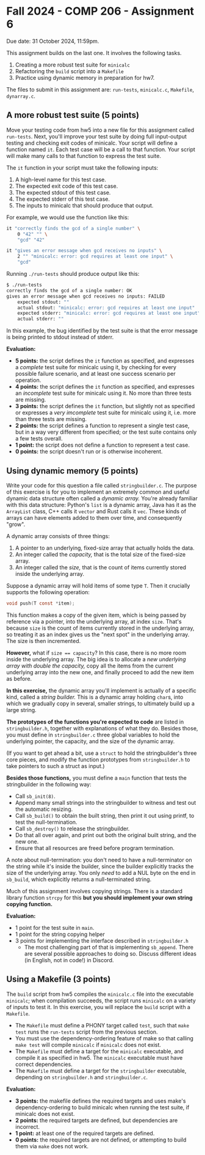 # Fall 2024 - COMP 206 - Assignment 6

Due date: 31 October 2024, 11:59pm.

This assignment builds on the last one. It involves the following tasks.

1. Creating a more robust test suite for `minicalc`
2. Refactoring the `build` script into a `Makefile`
3. Practice using dynamic memory in preparation for hw7.

The files to submit in this assignment are: `run-tests`, `minicalc.c`, `Makefile`, `dynarray.c`.

## A more robust test suite (5 points)

Move your testing code from hw5 into a new file for this assignment called `run-tests`.
Next, you'll improve your test suite by doing full input-output testing and checking exit codes of
minicalc. Your script will define a function named `it`. Each test case will be a call to that
function. Your script will make many calls to that function to express the test suite.

The `it` function in your script must take the following inputs:

1. A high-level name for this test case.
2. The expected exit code of this test case.
3. The expected stdout of this test case.
4. The expected stderr of this test case.
5. The inputs to minicalc that should produce that output.

For example, we would use the function like this:

```bash
it "correctly finds the gcd of a single number" \
    0 "42" "" \
    "gcd" "42"

it "gives an error message when gcd receives no inputs" \
    2 "" "minicalc: error: gcd requires at least one input" \
    "gcd"
```

Running `./run-tests` should produce output like this:

```bash
$ ./run-tests
correctly finds the gcd of a single number: OK
gives an error message when gcd receives no inputs: FAILED
    expected stdout: ""
    actual stdout: "minicalc: error: gcd requires at least one input"
    expected stderr: "minicalc: error: gcd requires at least one input"
    actual stderr: ""
```

In this example, the bug identified by the test suite is that the error message is being printed to
stdout instead of stderr.

**Evaluation:**

- **5 points:** the script defines the `it` function as specified, and expresses a _complete_ test
  suite for minicalc using it, by checking for every possible failure scenario, and at least one
  success scenario per operation.
- **4 points:** the script defines the `it` function as specified, and expresses an _incomplete_
  test suite for minicalc using it. No more than three tests are missing.
- **3 points:** the script defines the `it` function, but slightly not as specified or expresses a
  _very imcomplete_ test suite for minicalc using it, i.e. more than three tests are missing.
- **2 points:** the script defines a function to represent a single test case, but in a way very
  different from specified; or the test suite contains only a few tests overall.
- **1 point:** the script does not define a function to represent a test case.
- **0 points:** the script doesn't run or is otherwise incoherent.

## Using dynamic memory (5 points)

Write your code for this question a file called `stringbuilder.c`. The purpose of this exercise is
for you to implement an extremely common and useful dynamic data structure often called a _dynamic
array._ You're already familiar with this data structure: Python's `list` is a dynamic array, Java
has it as the `ArrayList` class, C++ calls it `vector` and Rust calls it `vec`. These kinds of
arrays can have elements added to them over time, and consequently "grow".

A dynamic array consists of three things:

1. A pointer to an underlying, fixed-size array that actually holds the data.
2. An integer called the _capacity,_ that is the total size of the fixed-size array.
3. An integer called the _size,_ that is the count of items currently stored inside the underlying
   array.

Suppose a dynamic array will hold items of some type `T`. Then it crucially supports the
following operation:

```c
void push(T const *item);
```

This function makes a copy of the given item, which is being passed by reference via a pointer,
into the underlying array, at index `size`. That's because `size` is the count of items currently
stored in the underlying array, so treating it as an index gives us the "next spot" in the
underlying array. The size is then incremented.

**However,** what if `size == capacity`? In this case, there is no more room inside the underlying
array. The big idea is to allocate a _new underlying array with double the capacity,_ copy all the
items from the current underlying array into the new one, and finally proceed to add the new item
as before.

**In this exercise,** the dynamic array you'll implement is actually of a specific kind, called a
_string builder._ This is a dynamic array holding `char`s, into which we gradually copy in several,
smaller strings, to ultimately build up a large string.

**The prototypes of the functions you're expected to code** are listed in `stringbuilder.h`,
together with explanations of what they do. Besides those, you must define in `stringbuilder.c`
three global variables to hold the underlying pointer, the capacity, and the size of the dynamic
array.

(If you want to get ahead a bit, use a `struct` to hold the stringbuilder's three core pieces, and
modify the function prototypes from `stringbuilder.h` to take pointers to such a struct as input.)

**Besides those functions,** you must define a `main` function that tests the stringbuilder in the
following way:
- Call `sb_init(8)`.
- Append many small strings into the stringbuilder to witness and test out the automatic resizing.
- Call `sb_build()` to obtain the built string, then print it out using printf, to test the
  null-termination.
- Call `sb_destroy()` to release the stringbuilder.
- Do that all over again, and print out both the original built string, and the new one.
- Ensure that all resources are freed before program termination.

A note about null-termination: you don't need to have a null-terminator on the string while it's
inside the builder, since the builder explicitly tracks the size of the underlying array. You only
_need_ to add a NUL byte on the end in `sb_build`, which explicitly returns a null-terminated
string.

Much of this assignment involves copying strings. There is a standard library function `strcpy` for
this **but you should implement your own string copying function.**

**Evaluation:**
- 1 point for the test suite in `main`.
- 1 point for the string copying helper
- 3 points for implementing the interface described in `stringbuilder.h`
    - The most challenging part of that is implementing `sb_append`. There are several possible
      approaches to doing so. Discuss different ideas (in English, not in code!) in Discord.

## Using a Makefile (3 points)

The `build` script from hw5 compiles the `minicalc.c` file into the executable `minicalc`; when
compilation succeeds, the script runs `minicalc` on a variety of inputs to test it. In this
exercise, you will replace the `build` script with a `Makefile`.

- The `Makefile` must define a PHONY target called `test`, such that `make test` runs the
  `run-tests` script from the previous section.
- You must use the dependency-ordering feature of make so that calling `make test` will compile
  `minicalc` if `minicalc` does not exist.
- The `Makefile` must define a target for the `minicalc` executable, and compile it as specified in
  hw5. The `minicalc` executable must have correct dependencies.
- The `Makefile` must define a target for the `stringbuilder` executable, depending on
  `stringbuilder.h` and `stringbuilder.c`.

**Evaluation:**

- **3 points:** the makefile defines the required targets and uses make's dependency-ordering to
  build minicalc when running the test suite, if minicalc does not exist.
- **2 points:** the required targets are defined, but dependencies are incorrect.
- **1 point:** at least one of the required targets are defined.
- **0 points:** the required targets are not defined, or attempting to build them via `make` does
  not work.
